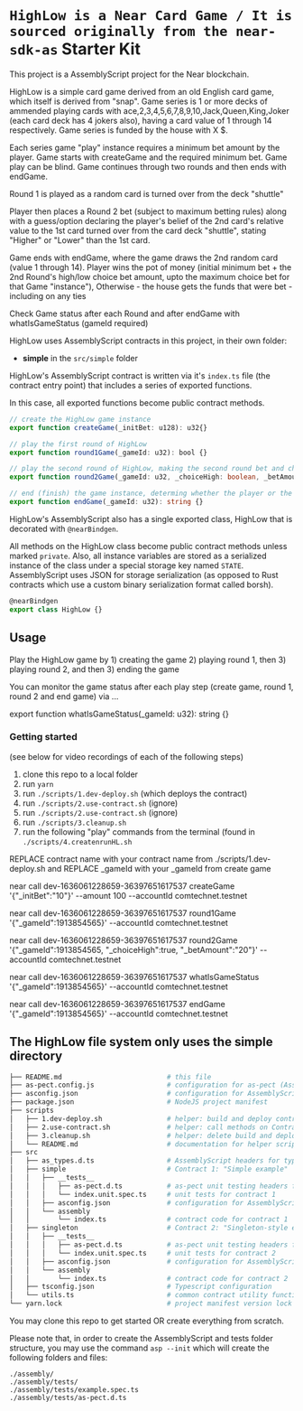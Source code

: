 # `HighLow is a Near Card Game / It is sourced originally from the near-sdk-as` Starter Kit

This project is a AssemblyScript project for the Near blockchain.

HighLow is a simple card game derived from an old English card game, which itself
is derived from "snap".  Game series is 1 or more decks of ammended playing cards
with ace,2,3,4,5,6,7,8,9,10,Jack,Queen,King,Joker (each card deck has 4 jokers also),
having a card value of 1 through 14 respectively.
Game series is funded by the house with X $.

Each series game "play" instance requires a minimum bet amount by the player.
Game starts with createGame and the required minimum bet.  Game play can be blind.
Game continues through two rounds and then ends with endGame.

Round 1 is played as a random card is turned over from the deck "shuttle"

Player then places a Round 2 bet (subject to maximum betting rules) along with a 
guess/option declaring the player's belief of the 2nd card's relative value to the 1st card
turned over from the card deck "shuttle", stating "Higher" or "Lower" than the 1st card.

Game ends with endGame, where the game draws the 2nd random card (value 1 through 14).
Player wins the pot of money (initial minimum bet + the 2nd Round's high/low choice bet amount, 
upto the maximum choice bet for that Game "instance"),
Otherwise - the house gets the funds that were bet - including on any ties

Check Game status after each Round and after endGame with whatIsGameStatus (gameId required)
 
HighLow uses AssemblyScript contracts in this project, in their own folder:

- **simple** in the `src/simple` folder

HighLow's AssemblyScript contract is written via it's `index.ts` file (the contract entry point)
that includes a series of exported functions.

In this case, all exported functions become public contract methods.

```ts
// create the HighLow game instance 
export function createGame(_initBet: u128): u32{}

// play the first round of HighLow
export function round1Game(_gameId: u32): bool {}

// play the second round of HighLow, making the second round bet and choosing High or Low
export function round2Game(_gameId: u32, _choiceHigh: boolean, _betAmount: u128): bool {}

// end (finish) the game instance, determing whether the player or the house wins / pay player on a "win"
export function endGame(_gameId: u32): string {}
```

HighLow's AssemblyScript also has a single exported class, HighLow that is decorated with `@nearBindgen`.

All methods on the HighLow class become public contract methods unless marked `private`.  Also, all instance variables are stored as a serialized instance of the class under a special storage key named `STATE`.  AssemblyScript uses JSON for storage serialization (as opposed to Rust contracts which use a custom binary serialization format called borsh).

```ts
@nearBindgen
export class HighLow {}

```
## Usage

Play the HighLow game by 1) creating the game 2) playing round 1, then 3) playing round 2, and then 3) ending the game

You can monitor the game status after each play step (create game, round 1, round 2 and end game) via ...

export function whatIsGameStatus(_gameId: u32): string {}

### Getting started

(see below for video recordings of each of the following steps)

1. clone this repo to a local folder
2. run `yarn`
3. run `./scripts/1.dev-deploy.sh`  (which deploys the contract)
3. run `./scripts/2.use-contract.sh` (ignore)
4. run `./scripts/2.use-contract.sh` (ignore)
5. run `./scripts/3.cleanup.sh`
6. run the following "play" commands from the terminal (found in `./scripts/4.createnrunHL.sh`

REPLACE contract name with your contract name from ./scripts/1.dev-deploy.sh and REPLACE _gameId with your _gameId from create game

near call dev-1636061228659-36397651617537 createGame '{"_initBet":"10"}' --amount 100 --accountId comtechnet.testnet

near call dev-1636061228659-36397651617537 round1Game '{"_gameId":1913854565}' --accountId comtechnet.testnet

near call dev-1636061228659-36397651617537 round2Game '{"_gameId":1913854565, "_choiceHigh":true, "_betAmount":"20"}' --accountId comtechnet.testnet

near call dev-1636061228659-36397651617537 whatIsGameStatus '{"_gameId":1913854565}' --accountId comtechnet.testnet

near call dev-1636061228659-36397651617537 endGame '{"_gameId":1913854565}' --accountId comtechnet.testnet

## The HighLow file system only uses the simple directory

```sh
├── README.md                          # this file
├── as-pect.config.js                  # configuration for as-pect (AssemblyScript unit testing)
├── asconfig.json                      # configuration for AssemblyScript compiler (supports multiple contracts)
├── package.json                       # NodeJS project manifest
├── scripts
│   ├── 1.dev-deploy.sh                # helper: build and deploy contracts
│   ├── 2.use-contract.sh              # helper: call methods on ContractPromise
│   ├── 3.cleanup.sh                   # helper: delete build and deploy artifacts
│   └── README.md                      # documentation for helper scripts
├── src
│   ├── as_types.d.ts                  # AssemblyScript headers for type hints
│   ├── simple                         # Contract 1: "Simple example"
│   │   ├── __tests__
│   │   │   ├── as-pect.d.ts           # as-pect unit testing headers for type hints
│   │   │   └── index.unit.spec.ts     # unit tests for contract 1
│   │   ├── asconfig.json              # configuration for AssemblyScript compiler (one per contract)
│   │   └── assembly
│   │       └── index.ts               # contract code for contract 1
│   ├── singleton                      # Contract 2: "Singleton-style example"
│   │   ├── __tests__
│   │   │   ├── as-pect.d.ts           # as-pect unit testing headers for type hints
│   │   │   └── index.unit.spec.ts     # unit tests for contract 2
│   │   ├── asconfig.json              # configuration for AssemblyScript compiler (one per contract)
│   │   └── assembly
│   │       └── index.ts               # contract code for contract 2
│   ├── tsconfig.json                  # Typescript configuration
│   └── utils.ts                       # common contract utility functions
└── yarn.lock                          # project manifest version lock
```

You may clone this repo to get started OR create everything from scratch.

Please note that, in order to create the AssemblyScript and tests folder structure, you may use the command `asp --init` which will create the following folders and files:

```
./assembly/
./assembly/tests/
./assembly/tests/example.spec.ts
./assembly/tests/as-pect.d.ts
```
